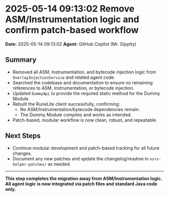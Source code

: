 # 2025-05-14 09:13:02 Remove ASM/Instrumentation logic and confirm patch-based workflow

**Date:** 2025-05-14 09:13:02
**Agent:** GitHub Copilot (Mr. Gippity)

## Summary

-   Removed all ASM, Instrumentation, and bytecode injection logic from `OverlayInjectionService` and related agent code.
-   Searched the codebase and documentation to ensure no remaining references to ASM, Instrumentation, or bytecode injection.
-   Updated `DummyApi` to provide the required static method for the Dummy Module.
-   Rebuilt the RuneLite client successfully, confirming:
    -   No ASM/Instrumentation/bytecode dependencies remain.
    -   The Dummy Module compiles and works as intended.
-   Patch-based, modular workflow is now clean, robust, and repeatable.

## Next Steps

-   Continue modular development and patch-based tracking for all future changes.
-   Document any new patches and update the changelog/readme in `osrs-helper-patches/` as needed.

---

**This step completes the migration away from ASM/Instrumentation logic. All agent logic is now integrated via patch files and standard Java code only.**
